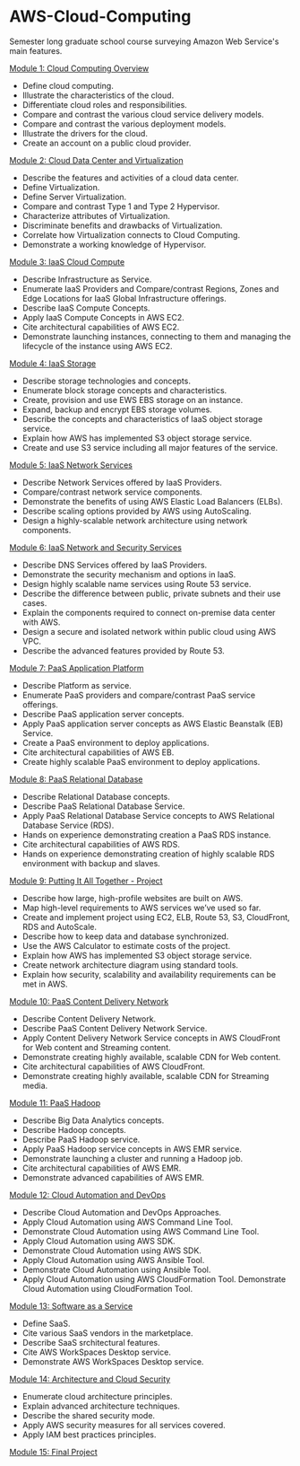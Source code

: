 # AWS-Cloud-Computing
Semester long graduate school course surveying Amazon Web Service's main features. 

[Module 1: Cloud Computing Overview](https://github.com/cbroker1/text-as-data/blob/master/Assignments/TAD_Week_1_Broker_Carl.ipynb)

- Define cloud computing.
- Illustrate the characteristics of the cloud.
- Differentiate cloud roles and responsibilities.
- Compare and contrast the various cloud service delivery models.
- Compare and contrast the various deployment models.
- Illustrate the drivers for the cloud.
- Create an account on a public cloud provider.

[Module 2: Cloud Data Center and Virtualization](https://github.com/cbroker1/text-as-data/blob/master/Assignments/TAD_Week_2_Broker_Carl.ipynb)

- Describe the features and activities of a cloud data center.
- Define Virtualization.
- Define Server Virtualization.
- Compare and contrast Type 1 and Type 2 Hypervisor.
- Characterize attributes of Virtualization.
- Discriminate benefits and drawbacks of Virtualization.
- Correlate how Virtualization connects to Cloud Computing.
- Demonstrate a working knowledge of Hypervisor.

[Module 3: IaaS Cloud Compute](https://github.com/cbroker1/text-as-data/blob/master/Assignments/TAD_Week_3_Broker_Carl_2_of_2.ipynb)

- Describe Infrastructure as Service.
- Enumerate IaaS Providers and Compare/contrast Regions, Zones and Edge Locations for IaaS Global Infrastructure offerings.
- Describe IaaS Compute Concepts.
- Apply IaaS Compute Concepts in AWS EC2.
- Cite architectural capabilities of AWS EC2.
- Demonstrate launching instances, connecting to them and managing the lifecycle of the instance using AWS EC2.

[Module 4: IaaS Storage](https://github.com/cbroker1/text-as-data/blob/master/Assignments/TAD_Week_4_Broker_Carl.ipynb)

- Describe storage technologies and concepts.
- Enumerate block storage concepts and characteristics.
- Create, provision and use EWS EBS storage on an instance.
- Expand, backup and encrypt EBS storage volumes.
- Describe the concepts and characteristics of IaaS object storage service.
- Explain how AWS has implemented S3 object storage service.
- Create and use S3 service including all major features of the service.

[Module 5: IaaS Network Services](https://github.com/cbroker1/text-as-data/blob/master/Assignments/TAD_Week_5_Broker_Carl.ipynb)

- Describe Network Services offered by IaaS Providers.
- Compare/contrast network service components.
- Demonstrate the benefits of using AWS Elastic Load Balancers (ELBs).
- Describe scaling options provided by AWS using AutoScaling.
- Design a highly-scalable network architecture using network components.

[Module 6: IaaS Network and Security Services](https://github.com/cbroker1/text-as-data/blob/master/notebooks/TAD_Week_6_Broker_Carl.ipynb)

- Describe DNS Services offered by IaaS Providers.
- Demonstrate the security mechanism and options in IaaS.
- Design highly scalable name services using Route 53 service.
- Describe the difference between public, private subnets and their use cases.
- Explain the components required to connect on-premise data center with AWS.
- Design a secure and isolated network within public cloud using AWS VPC.
- Describe the advanced features provided by Route 53.

[Module 7: PaaS Application Platform](https://github.com/cbroker1/text-as-data/blob/master/notebooks/TAD_Week_7_Broker_Carl.ipynb)

- Describe Platform as service.
- Enumerate PaaS providers and compare/contrast PaaS service offerings.
- Describe PaaS application server concepts.
- Apply PaaS application server concepts as AWS Elastic Beanstalk (EB) Service.
- Create a PaaS environment to deploy applications.
- Cite architectural capabilities of AWS EB.
- Create highly scalable PaaS environment to deploy applications.

[Module 8: PaaS Relational Database](https://github.com/cbroker1/text-as-data/blob/master/notebooks/TAD_Week_8_Broker_Carl.ipynb)

- Describe Relational Database concepts.
- Describe PaaS Relational Database Service.
- Apply PaaS Relational Database Service concepts to AWS Relational Database Service (RDS).
- Hands on experience demonstrating creation a PaaS RDS instance.
- Cite architectural capabilities of AWS RDS.
- Hands on experience demonstrating creation of highly scalable RDS environment with backup and slaves.

[Module 9: Putting It All Together - Project](https://github.com/cbroker1/text-as-data/blob/master/notebooks/TAD_Week_9_Broker_Carl.ipynb)

- Describe how large, high-profile websites are built on AWS.
- Map high-level requirements to AWS services we’ve used so far.
- Create and implement project using EC2, ELB, Route 53, S3, CloudFront, RDS and AutoScale.
- Describe how to keep data and database synchronized.
- Use the AWS Calculator to estimate costs of the project.
- Explain how AWS has implemented S3 object storage service.
- Create network architecture diagram using standard tools.
- Explain how security, scalability and availability requirements can be met in AWS.

[Module 10: PaaS Content Delivery Network](https://github.com/cbroker1/text-as-data/blob/master/notebooks/TAD_Week_10_Broker_Carl.ipynb)

- Describe Content Delivery Network.
- Describe PaaS Content Delivery Network Service.
- Apply Content Delivery Network Service concepts in AWS CloudFront for Web content and Streaming content.
- Demonstrate creating highly available, scalable CDN for Web content.
- Cite architectural capabilities of AWS CloudFront.
- Demonstrate creating highly available, scalable CDN for Streaming media.

[Module 11: PaaS Hadoop](https://github.com/cbroker1/text-as-data/blob/master/notebooks/TAD_Week_11_Broker_Carl.ipynb)

- Describe Big Data Analytics concepts.
- Describe Hadoop concepts.
- Describe PaaS Hadoop service.
- Apply PaaS Hadoop service concepts in AWS EMR service.
- Demonstrate launching a cluster and running a Hadoop job.
- Cite architectural capabilities of AWS EMR.
- Demonstrate advanced capabilities of AWS EMR.

[Module 12: Cloud Automation and DevOps](https://github.com/cbroker1/text-as-data/blob/master/notebooks/TAD_FINAL_PROJECT_Broker_Carl.ipynb)

- Describe Cloud Automation and DevOps Approaches.
- Apply Cloud Automation using AWS Command Line Tool.
- Demonstrate Cloud Automation using AWS Command Line Tool.
- Apply Cloud Automation using AWS SDK.
- Demonstrate Cloud Automation using AWS SDK.
- Apply Cloud Automation using AWS Ansible Tool.
- Demonstrate Cloud Automation using Ansible Tool.
- Apply Cloud Automation using AWS CloudFormation Tool.
Demonstrate Cloud Automation using CloudFormation Tool.

[Module 13: Software as a Service](https://github.com/cbroker1/text-as-data/blob/master/notebooks/TAD_FINAL_PROJECT_Broker_Carl.ipynb)

- Define SaaS.
- Cite various SaaS vendors in the marketplace.
- Describe SaaS srchitectural features.
- Cite AWS WorkSpaces Desktop service.
- Demonstrate AWS WorkSpaces Desktop service.

[Module 14: Architecture and Cloud Security](https://github.com/cbroker1/text-as-data/blob/master/notebooks/TAD_FINAL_PROJECT_Broker_Carl.ipynb)

- Enumerate cloud architecture principles.
- Explain advanced architecture techniques.
- Describe the shared security mode.
- Apply AWS security measures for all services covered.
- Apply IAM best practices principles.

[Module 15: Final Project](https://github.com/cbroker1/text-as-data/blob/master/notebooks/TAD_FINAL_PROJECT_Broker_Carl.ipynb)
